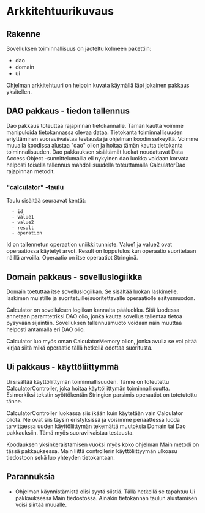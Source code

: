 # Arkkitehtuurikuvaus

## Rakenne

Sovelluksen toiminnallisuus on jaoteltu kolmeen pakettiin:
- dao
- domain
- ui

Ohjelman arkkitehtuuri on helpoin kuvata käymällä läpi jokainen pakkaus yksitellen.

## DAO pakkaus - tiedon tallennus

Dao pakkaus toteuttaa rajapinnan tietokannalle. Tämän kautta voimme manipuloida tietokannassa olevaa dataa. Tietokanta toiminnallisuuden eriyttäminen suoraviivaistaa testausta ja ohjelman koodin selkeyttä. Voimme muualla koodissa alustaa "dao" olion ja hoitaa tämän kautta tietokanta toiminnalisuuden. Dao pakkauksen sisältämät luokat noudattavat Data Access Object -sunnittelumallia eli nykyinen dao luokka voidaan korvata helposti toisella tallennus mahdollisuudella toteuttamalla CalculatorDao rajapinnan metodit. 

### "calculator" -taulu
Taulu sisältää seuraavat kentät:
```
  - id
  - value1
  - value2
  - result
  - operation
```

Id on tallennetun operaation uniikki tunniste. Value1 ja value2 ovat operaatiossa käytetyt arvot. Result on lopputulos kun operaatio suoritetaan näillä arvoilla. Operaatio on itse operaatiot Stringinä. 

## Domain pakkaus - sovelluslogiikka 

Domain toetuttaa itse sovelluslogiikan. Se sisältää luokan laskimelle, laskimen muistille ja suoritetuille/suoritettavalle operaatiolle esitysmuodon.

Calculator on sovelluksen logiikan kannalta pääluokka. Sitä luodessa annetaan paramtetriksi DAO olio, jonka kautta sovellus tallentaa tietoa pysyvään sijaintiin. Sovelluksen tallennusmuoto voidaan näin muuttaa helposti antamalla eri DAO olio.

Calculator luo myös oman CalculatorMemory olion, jonka avulla se voi pitää kirjaa siitä mikä operaatio tällä hetkellä odottaa suoritusta.

## Ui pakkaus - käyttöliittymmä

Ui sisältää käyttöliittymän toiminnallisuuden. Tänne on toteutettu CalculatorController, joka hoitaa käyttöliittymän toiminnallisuutta. Esimerkiksi tekstin syöttökentän Stringien parsimis operaatiot on totetutettu tänne.

CalculatorController luokassa siis ikään kuin käytetään vain Calculator oliota. Ne ovat siis täysin eristyksissä ja voisimme periaattessa luoda tarvittaessa uuden käyttöliittymän tekemättä muutoksia Domain tai Dao pakkauksiin. Tämä myös suoraviivaistaa testausta.

Koodauksen yksinkeraistamisen vuoksi myös koko ohjelman Main metodi on tässä pakkauksessa. Main liittä controllerin käyttöliittyymän ulkoasu tiedostoon sekä luo yhteyden tietokantaan.

## Parannuksia

- Ohjelman käynnistämistä olisi syytä siistiä. Tällä hetkellä se tapahtuu Ui pakkauksessa Main tiedostossa. Ainakin tietokannan taulun alustamisen voisi siirtää muualle.


